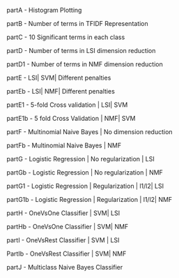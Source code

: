 

partA - Histogram Plotting

partB - Number of terms in TFIDF Representation

partC - 10 Significant terms in each class

partD - Number of terms in LSI dimension reduction

partD1 - Number of terms in NMF dimension reduction

partE - LSI| SVM| Different penalties

partEb - LSI| NMF| Different penalties

partE1 - 5-fold Cross validation | LSI| SVM

partE1b - 5 fold Cross Validation | NMF| SVM

partF - Multinomial Naive Bayes | No dimension reduction

partFb - Multinomial Naive Bayes | NMF

partG - Logistic Regression | No regularization | LSI

partGb - Logistic Regression | No regularization | NMF

partG1 - Logistic Regression | Regularization | l1/l2| LSI

partG1b - Logistic Regression | Regularization | l1/l2| NMF

partH - OneVsOne Classifier | SVM| LSI

partHb - OneVsOne Classifier | SVM| NMF

partI - OneVsRest Classifier | SVM | LSI

PartIb - OneVsRest Classifier | SVM| NMF

partJ - Multiclass Naive Bayes Classifier



